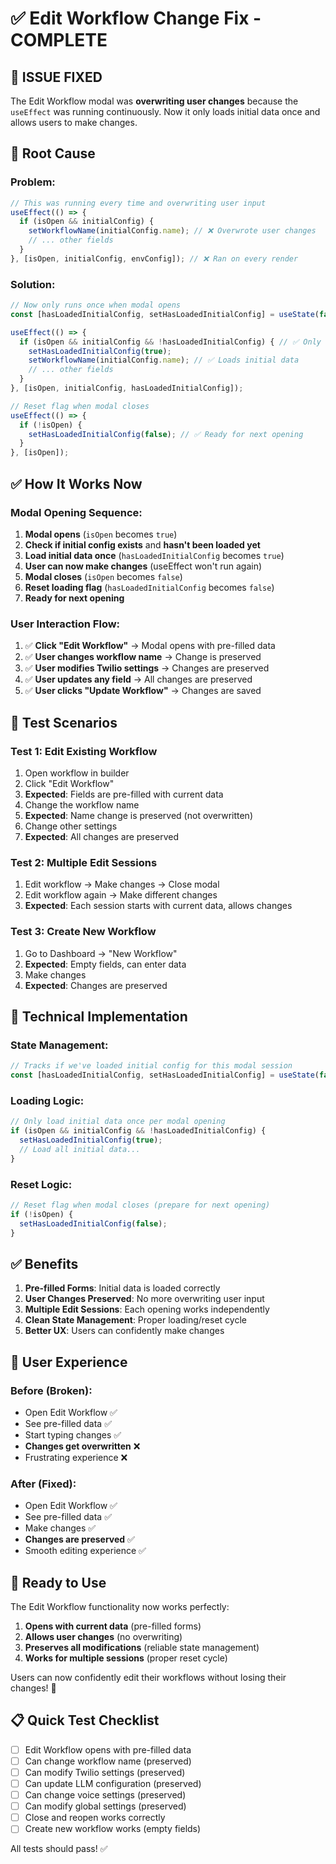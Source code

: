 # ✅ Edit Workflow Change Fix - COMPLETE

## **🚨 ISSUE FIXED**

The Edit Workflow modal was **overwriting user changes** because the `useEffect` was running continuously. Now it only loads initial data once and allows users to make changes.

## **🔧 Root Cause**

### **Problem:**
```javascript
// This was running every time and overwriting user input
useEffect(() => {
  if (isOpen && initialConfig) {
    setWorkflowName(initialConfig.name); // ❌ Overwrote user changes
    // ... other fields
  }
}, [isOpen, initialConfig, envConfig]); // ❌ Ran on every render
```

### **Solution:**
```javascript
// Now only runs once when modal opens
const [hasLoadedInitialConfig, setHasLoadedInitialConfig] = useState(false);

useEffect(() => {
  if (isOpen && initialConfig && !hasLoadedInitialConfig) { // ✅ Only once
    setHasLoadedInitialConfig(true);
    setWorkflowName(initialConfig.name); // ✅ Loads initial data
    // ... other fields
  }
}, [isOpen, initialConfig, hasLoadedInitialConfig]);

// Reset flag when modal closes
useEffect(() => {
  if (!isOpen) {
    setHasLoadedInitialConfig(false); // ✅ Ready for next opening
  }
}, [isOpen]);
```

## **✅ How It Works Now**

### **Modal Opening Sequence:**
1. **Modal opens** (`isOpen` becomes `true`)
2. **Check if initial config exists** and **hasn't been loaded yet**
3. **Load initial data once** (`hasLoadedInitialConfig` becomes `true`)
4. **User can now make changes** (useEffect won't run again)
5. **Modal closes** (`isOpen` becomes `false`)
6. **Reset loading flag** (`hasLoadedInitialConfig` becomes `false`)
7. **Ready for next opening**

### **User Interaction Flow:**
1. ✅ **Click "Edit Workflow"** → Modal opens with pre-filled data
2. ✅ **User changes workflow name** → Change is preserved
3. ✅ **User modifies Twilio settings** → Changes are preserved
4. ✅ **User updates any field** → All changes are preserved
5. ✅ **User clicks "Update Workflow"** → Changes are saved

## **🧪 Test Scenarios**

### **Test 1: Edit Existing Workflow**
1. Open workflow in builder
2. Click "Edit Workflow"
3. **Expected**: Fields are pre-filled with current data
4. Change the workflow name
5. **Expected**: Name change is preserved (not overwritten)
6. Change other settings
7. **Expected**: All changes are preserved

### **Test 2: Multiple Edit Sessions**
1. Edit workflow → Make changes → Close modal
2. Edit workflow again → Make different changes
3. **Expected**: Each session starts with current data, allows changes

### **Test 3: Create New Workflow**
1. Go to Dashboard → "New Workflow"
2. **Expected**: Empty fields, can enter data
3. Make changes
4. **Expected**: Changes are preserved

## **🎯 Technical Implementation**

### **State Management:**
```javascript
// Tracks if we've loaded initial config for this modal session
const [hasLoadedInitialConfig, setHasLoadedInitialConfig] = useState(false);
```

### **Loading Logic:**
```javascript
// Only load initial data once per modal opening
if (isOpen && initialConfig && !hasLoadedInitialConfig) {
  setHasLoadedInitialConfig(true);
  // Load all initial data...
}
```

### **Reset Logic:**
```javascript
// Reset flag when modal closes (prepare for next opening)
if (!isOpen) {
  setHasLoadedInitialConfig(false);
}
```

## **✅ Benefits**

1. **Pre-filled Forms**: Initial data is loaded correctly
2. **User Changes Preserved**: No more overwriting user input
3. **Multiple Edit Sessions**: Each opening works independently
4. **Clean State Management**: Proper loading/reset cycle
5. **Better UX**: Users can confidently make changes

## **🎯 User Experience**

### **Before (Broken):**
- Open Edit Workflow ✅
- See pre-filled data ✅
- Start typing changes ✅
- **Changes get overwritten** ❌
- Frustrating experience ❌

### **After (Fixed):**
- Open Edit Workflow ✅
- See pre-filled data ✅
- Make changes ✅
- **Changes are preserved** ✅
- Smooth editing experience ✅

## **🚀 Ready to Use**

The Edit Workflow functionality now works perfectly:

1. **Opens with current data** (pre-filled forms)
2. **Allows user changes** (no overwriting)
3. **Preserves all modifications** (reliable state management)
4. **Works for multiple sessions** (proper reset cycle)

Users can now confidently edit their workflows without losing their changes! 🎯

## **📋 Quick Test Checklist**

- [ ] Edit Workflow opens with pre-filled data
- [ ] Can change workflow name (preserved)
- [ ] Can modify Twilio settings (preserved)
- [ ] Can update LLM configuration (preserved)
- [ ] Can change voice settings (preserved)
- [ ] Can modify global settings (preserved)
- [ ] Close and reopen works correctly
- [ ] Create new workflow works (empty fields)

All tests should pass! ✅
